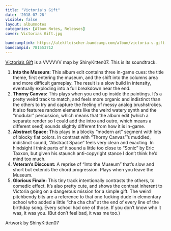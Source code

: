 ```yaml
---
title: "Victoria's Gift"
date: '2018-07-28'
visible: false
layout: albumnotes
categories: [Album Notes, Releases]
cover: Victorias Gift.jpg

bandcamplink: https://alekfleischer.bandcamp.com/album/victoria-s-gift-ost
bandcampid: 781553712
---
```


[Victoria’s Gift](http://distractionware.com/forum/index.php?topic=3547.msg20611) is a VVVVVV map by ShinyKitten07. This is its soundtrack.

1. **Into the Museum:** This album edit contains three in-game cues: the title theme, first entering the museum, and the shift into the columns area and more difficult gameplay. The result is a slow build in intensity, eventually exploding into a full breakdown near the end.
2. **Thorny Canvas:** This plays when you end up inside the paintings. It’s a pretty weird track to match, and feels more organic and indistinct than the others to try and capture the feeling of messy analog brushstrokes. It also features random elements like the weird watery synth and the “modular” percussion, which means that the album edit (which a separate render so I could add the intro and outro, which means a different seed) sounds slightly different from how it is in-game.
3. **Abstract Space:** This plays in a blocky “modern art” segment with lots of blocky flat colors. In contrast with “Thorny Canvas”’s muddled, indistinct sound, “Abstract Space” feels very clean and exacting. In hindsight I think parts of it sound a little too close to “Sonic” by Eric Taxxon, but given his staunch anti-copyright stance I don’t think he’d mind too much.
4. **Veteran’s Discount:** A reprise of “Into the Museum” that’s slow and short but extends the chord progression. Plays when you leave the Museum.
5. **Glorious Finale:** This tiny track intentionally contrasts the others, to comedic effect. It’s also pretty cute, and shows the contrast inherent to Victoria going on a dangerous mission for a simple gift. The weird pitchbendy bits are a reference to that one fucking dude in elementary school who added a little “cha cha cha” at the end of every line of the birthday song. Every school had one of those. If you don’t know who it was, it was you. (But don’t feel bad, it was me too.)

Artwork by ShinyKitten07
